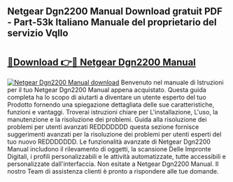 ## Netgear Dgn2200 Manual Download gratuit PDF - Part-53k Italiano Manuale del proprietario del servizio VqlIo

# <h2><a href="http://df9snv2.blite.top/?on=Netgear+Dgn2200+Manual">🔗Download 👉🔴 Netgear Dgn2200 Manual</a></h2>

[![Netgear Dgn2200 Manual download](https://i.imgur.com/lujVjoI.png)](http://df9snv2.blite.top/?on=Netgear+Dgn2200+Manual)
Benvenuto nel manuale di Istruzioni per il tuo Netgear Dgn2200 Manual appena acquistato. Questa guida completa ha lo scopo di aiutarti a diventare un utente esperto del tuo Prodotto fornendo una spiegazione dettagliata delle sue caratteristiche, funzioni e vantaggi. Troverai istruzioni chiare per L'installazione, L'uso, la manutenzione e la risoluzione dei problemi. Guida alla risoluzione dei problemi per utenti avanzati REDDDDDDD questa sezione fornisce suggerimenti avanzati per la risoluzione dei problemi per utenti esperti del tuo nuovo REDDDDDDD. Le funzionalità avanzate di Netgear Dgn2200 Manual includono il rilevamento di oggetti, la scansione Delle Impronte Digitali, i profili personalizzabili e le attività automatizzate, tutte accessibili e personalizzate dall'interfaccia. Non esitate a Netgear Dgn2200 Manual. Il nostro Team di assistenza clienti è pronto a rispondere alle tue domande.
